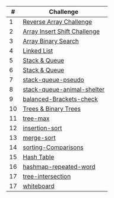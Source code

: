 | # | Challenge |
|----------|----------|
| 1| [Reverse Array Challenge](./array-reverse/array-reverse.md)|
| 2| [Array Insert Shift Challenge](./array-insert-shift/array_insert_shift.md)|
| 3| [Array Binary Search](./array-binary-search/array-binary-search.md)|
| 4| [Linked List](./linked-list/LinkedList.md)|
| 5| [Stack & Queue](./Stack_Queue/Stack-Queue.md)|
| 6| [Stack & Queue](./Stack_Queue/Stack-Queue.md)|
| 7| [stack-queue-pseudo](./stack-queue-pseudo/stack-queue-pseudo.md)|
| 8| [stack-queue-animal-shelter](./animal-shelter/stack-queue-animal-shelter.md)|
| 9| [balanced-Brackets-check](./Stack_Queue/balanced-Brackets-check.md)|
| 10| [Trees & Binary Trees](./trees/trees.md)|
| 11| [tree-max](./trees/tree-max.md)|
| 12| [insertion-sort](./insertion-sort/insertion-sort.md)|
| 13| [merge-sort](./merge-sort/merge_sort.md)|
| 14| [sorting-Comparisons](./sorting-Comparisons/Comparisons.md)|
| 15| [Hash Table](./Hash_Table/hashTable.md)|
| 16| [hashmap-repeated-word](./Hash_Table/repeated_word.md)|
| 17| [tree-intersection](./Hash_Table/tree_intersection.md)|
| 17| [whiteboard](./whiteboard%20assignment/README.md)|
